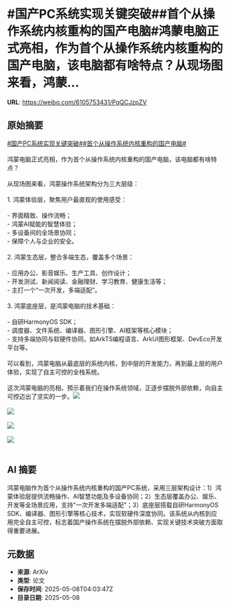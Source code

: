 # #国产PC系统实现关键突破##首个从操作系统内核重构的国产电脑#鸿蒙电脑正式亮相，作为首个从操作系统内核重构的国产电脑，该电脑都有啥特点？从现场图来看，鸿蒙...

**URL**: https://weibo.com/6105753431/PqQCJzpZV

## 原始摘要

<a href="https://m.weibo.cn/search?containerid=231522type%3D1%26t%3D10%26q%3D%23%E5%9B%BD%E4%BA%A7PC%E7%B3%BB%E7%BB%9F%E5%AE%9E%E7%8E%B0%E5%85%B3%E9%94%AE%E7%AA%81%E7%A0%B4%23&amp;extparam=%23%E5%9B%BD%E4%BA%A7PC%E7%B3%BB%E7%BB%9F%E5%AE%9E%E7%8E%B0%E5%85%B3%E9%94%AE%E7%AA%81%E7%A0%B4%23" data-hide=""><span class="surl-text">#国产PC系统实现关键突破#</span></a><a href="https://m.weibo.cn/search?containerid=231522type%3D1%26t%3D10%26q%3D%23%E9%A6%96%E4%B8%AA%E4%BB%8E%E6%93%8D%E4%BD%9C%E7%B3%BB%E7%BB%9F%E5%86%85%E6%A0%B8%E9%87%8D%E6%9E%84%E7%9A%84%E5%9B%BD%E4%BA%A7%E7%94%B5%E8%84%91%23&amp;extparam=%23%E9%A6%96%E4%B8%AA%E4%BB%8E%E6%93%8D%E4%BD%9C%E7%B3%BB%E7%BB%9F%E5%86%85%E6%A0%B8%E9%87%8D%E6%9E%84%E7%9A%84%E5%9B%BD%E4%BA%A7%E7%94%B5%E8%84%91%23" data-hide=""><span class="surl-text">#首个从操作系统内核重构的国产电脑#</span></a><br><br>鸿蒙电脑正式亮相，作为首个从操作系统内核重构的国产电脑，该电脑都有啥特点？<br><br>从现场图来看，鸿蒙操作系统架构分为三大层级：<br><br>1. 鸿蒙体验层，聚焦用户最直观的使用感受：<br><br>- 界面精致、操作流畅；<br>- 鸿蒙AI赋能的智慧体验；<br>- 多设备间的全场景协同；<br>- 保障个人与企业的安全。<br><br>2. 鸿蒙生态层，整合多端生态，覆盖多个场景：<br><br>- 应用办公、影音娱乐、生产工具、创作设计；<br>- 开发测试、新闻阅读、金融理财、学习教育、健康生活等；<br>- 主打一个“一次开发，多端适配”。<br><br>3. 鸿蒙底座层，是鸿蒙电脑的技术基础：<br><br>- 自研HarmonyOS SDK；<br>- 调度器、文件系统、编译器、图形引擎、AI框架等核心模块；<br>- 支持多端协同与软硬件协同，如ArkTS编程语言、ArkUI图形框架、DevEco开发平台等。<br><br>可以看到，鸿蒙电脑从最底层的系统内核，到中层的开发能力，再到最上层的用户体验，实现了自主可控的全栈系统。<br><br>这次鸿蒙电脑的亮相，预示着我们在操作系统领域，正逐步摆脱外部依赖，向自主可控迈出了坚实的一步。<img style="" src="https://tvax3.sinaimg.cn/large/006Fd7o3gy1i17wxq5k4cj30zk0bu771.jpg" referrerpolicy="no-referrer"><br><br><img style="" src="https://tvax3.sinaimg.cn/large/006Fd7o3gy1i17x09xx9rj310o0rijw2.jpg" referrerpolicy="no-referrer"><br><br><img style="" src="https://tvax2.sinaimg.cn/large/006Fd7o3gy1i17wxzql2ij30zk0qoawy.jpg" referrerpolicy="no-referrer"><br><br><img style="" src="https://tvax2.sinaimg.cn/large/006Fd7o3gy1i17wyma0d9j34eo3b0npm.jpg" referrerpolicy="no-referrer"><br><br>

## AI 摘要

鸿蒙电脑作为首个从操作系统内核重构的国产PC系统，采用三层架构设计：1）鸿蒙体验层提供流畅操作、AI智慧功能及多设备协同；2）生态层覆盖办公、娱乐、开发等全场景应用，支持"一次开发多端适配"；3）底座层搭载自研HarmonyOS SDK、编译器、图形引擎等核心技术，实现软硬件深度协同。该系统从内核到应用完全自主可控，标志着国产操作系统在摆脱外部依赖、实现关键技术突破方面取得重要进展。

## 元数据

- **来源**: ArXiv
- **类型**: 论文
- **保存时间**: 2025-05-08T04:03:47Z
- **目录日期**: 2025-05-08

